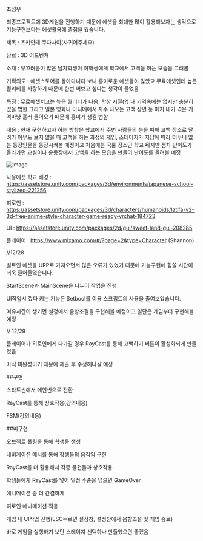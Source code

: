 조성우

최종프로젝트에 3D게임을 진행하기 때문에 에셋을 최대한 많이 활용해보자는 생각으로 기능구현보다는 에셋활용에 중점을 뒀습니다.

제목 :
츠키앗테 쿠다사이(사귀어주세요)

장르 :
3D 어드벤쳐

소재 :
부끄러움이 많은 남자학생이 여학생에게 학교에서 고백을 하는 모습을 그려봄

기획의도 :
에셋스토어를 돌아다니다 보니 흥미로운 에셋들이 많았고 무료에셋인데 높은 퀄리티를 자랑하기 때문에 한번 써보고 싶다는 생각이 들었음

특징 :
무료에셋치고는 높은 퀄리티가 나옴, 학창 시절(?) 내 기억속에는 없지만 충분히 있을 법한 그리고 일본 영화나 아니메에서 자주 나오는 고백 장면 등 마치 내가 겪은 기억마냥 흘러 들어오기 때문에 흥미가 생길 법함

내용 :
현재 구현하고자 하는 방향은 학교에서 주변 사람들의 눈을 피해 고백 장소로 달려가 아무도 보지 않을 때 고백을 하는 과정의 게임, 스테이지가 지남에 따라 터무니 없는 등장인물을 등장시켜볼 예정이고 처음에는 국룰 장소인 학교 뒤지만 점차 난이도가 올라가면 교실이나 운동장에서 고백을 하는 모습을 만들어 난이도를 올려볼 예정

![image](https://github.com/chomuscleguy/AdvancedAssignment/assets/145965718/0ce279a2-a8a1-43e4-bc61-fe8a253b5c5c)

사용에셋
학교 배경 : https://assetstore.unity.com/packages/3d/environments/japanese-school-stylized-221256

히로인 : https://assetstore.unity.com/packages/3d/characters/humanoids/latifa-v2-3d-free-anime-style-character-game-ready-vrchat-184723

UI : https://assetstore.unity.com/packages/2d/gui/sweet-land-gui-208285

플레이어 : https://www.mixamo.com/#/?page=2&type=Character (Shannon)

//12/28

빌트인 에셋을 URP로 가져오면서 많은 오류가 있었기 때문에 기능구현에 힘쓸 시간이 더욱 줄어들었습니다.

StartScene과 MainScene을 나누어 작업을 진행

UI작업시 껐다 키는 기능은 Setbool를 이용 스크립트의 사용을 줄여보았습니다.

여유시간이 생기면 설정에서 음향조절을 구현해볼 예정이고 일단은 게임부터 구현해볼 예정

// 12/29

플레이어가 히로인에게 다가갈 경우 RayCast를 통해 고백하기 버튼이 활성화되게 만들었음

아직 미완성이기 때문에 제출 후 수정해나갈 예정

##구현

스타트씬에서 메인씬으로 전환

RayCast를 통해 상호작용(강의내용)

FSM(강의내용)

##미구현

오브젝트 풀링을 통해 학생들 생성

네비게이션 메시를 통해 학생들의 움직임 구현

RayCast를 더 활용해서 각종 물건들과 상호작용

학생들에게 RayCast를 넣어 일정 수준을 넘으면 GameOver

애니메이션 좀 더 간결하게

히로인 애니메이션 적용

게임 내 UI작업 진행(ESC누르면 설정창, 설정창에서 음향조절 및 게임 종료)

바로 게임을 실행하기 보단 스테이지 선택하나 만들었으면 좋겠음

